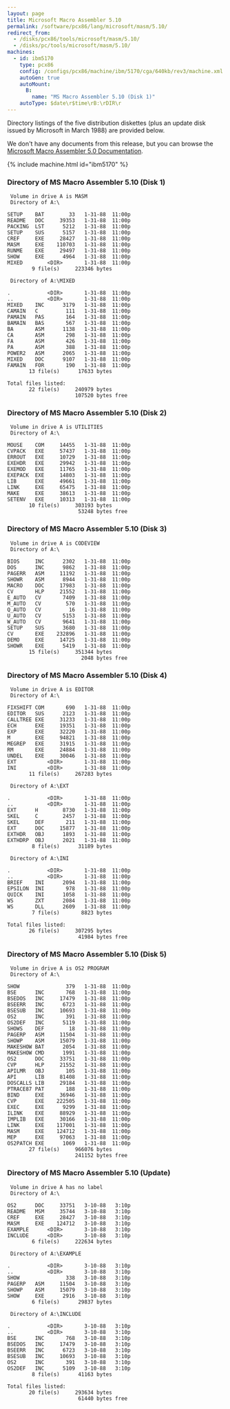 ```yaml
---
layout: page
title: Microsoft Macro Assembler 5.10
permalink: /software/pcx86/lang/microsoft/masm/5.10/
redirect_from:
  - /disks/pcx86/tools/microsoft/masm/5.10/
  - /disks/pc/tools/microsoft/masm/5.10/
machines:
  - id: ibm5170
    type: pcx86
    config: /configs/pcx86/machine/ibm/5170/cga/640kb/rev3/machine.xml
    autoGen: true
    autoMount:
      B:
        name: "MS Macro Assembler 5.10 (Disk 1)"
    autoType: $date\r$time\rB:\rDIR\r
---
```


Directory listings of the five distribution diskettes (plus an update disk issued by Microsoft in March 1988) are provided below.

We don't have any documents from this release, but you can browse the
[Microsoft Macro Assembler 5.0 Documentation](/software/pcx86/lang/microsoft/masm/5.00/#documents).

{% include machine.html id="ibm5170" %}

### Directory of MS Macro Assembler 5.10 (Disk 1)

     Volume in drive A is MASM
     Directory of A:\

    SETUP    BAT        33   1-31-88  11:00p
    README   DOC     39353   1-31-88  11:00p
    PACKING  LST      5212   1-31-88  11:00p
    SETUP    SUS      5157   1-31-88  11:00p
    CREF     EXE     28427   1-31-88  11:00p
    MASM     EXE    110703   1-31-88  11:00p
    RUNME    EXE     29497   1-31-88  11:00p
    SHOW     EXE      4964   1-31-88  11:00p
    MIXED        <DIR>       1-31-88  11:00p
            9 file(s)     223346 bytes

     Directory of A:\MIXED

    .            <DIR>       1-31-88  11:00p
    ..           <DIR>       1-31-88  11:00p
    MIXED    INC      3179   1-31-88  11:00p
    CAMAIN   C         111   1-31-88  11:00p
    PAMAIN   PAS       164   1-31-88  11:00p
    BAMAIN   BAS       567   1-31-88  11:00p
    BA       ASM      1138   1-31-88  11:00p
    CA       ASM       298   1-31-88  11:00p
    FA       ASM       426   1-31-88  11:00p
    PA       ASM       388   1-31-88  11:00p
    POWER2   ASM      2065   1-31-88  11:00p
    MIXED    DOC      9107   1-31-88  11:00p
    FAMAIN   FOR       190   1-31-88  11:00p
           13 file(s)      17633 bytes

    Total files listed:
           22 file(s)     240979 bytes
                          107520 bytes free

### Directory of MS Macro Assembler 5.10 (Disk 2)

     Volume in drive A is UTILITIES
     Directory of A:\

    MOUSE    COM     14455   1-31-88  11:00p
    CVPACK   EXE     57437   1-31-88  11:00p
    ERROUT   EXE     10729   1-31-88  11:00p
    EXEHDR   EXE     29942   1-31-88  11:00p
    EXEMOD   EXE     11765   1-31-88  11:00p
    EXEPACK  EXE     14803   1-31-88  11:00p
    LIB      EXE     49661   1-31-88  11:00p
    LINK     EXE     65475   1-31-88  11:00p
    MAKE     EXE     38613   1-31-88  11:00p
    SETENV   EXE     10313   1-31-88  11:00p
           10 file(s)     303193 bytes
                           53248 bytes free

### Directory of MS Macro Assembler 5.10 (Disk 3)

     Volume in drive A is CODEVIEW
     Directory of A:\

    BIOS     INC      2302   1-31-88  11:00p
    DOS      INC      9862   1-31-88  11:00p
    PAGERR   ASM     11192   1-31-88  11:00p
    SHOWR    ASM      8944   1-31-88  11:00p
    MACRO    DOC     17983   1-31-88  11:00p
    CV       HLP     21552   1-31-88  11:00p
    E_AUTO   CV       7409   1-31-88  11:00p
    M_AUTO   CV        570   1-31-88  11:00p
    Q_AUTO   CV         16   1-31-88  11:00p
    U_AUTO   CV       5153   1-31-88  11:00p
    W_AUTO   CV       9641   1-31-88  11:00p
    SETUP    SUS      3680   1-31-88  11:00p
    CV       EXE    232896   1-31-88  11:00p
    DEMO     EXE     14725   1-31-88  11:00p
    SHOWR    EXE      5419   1-31-88  11:00p
           15 file(s)     351344 bytes
                            2048 bytes free

### Directory of MS Macro Assembler 5.10 (Disk 4)

     Volume in drive A is EDITOR
     Directory of A:\

    FIXSHIFT COM       690   1-31-88  11:00p
    EDITOR   SUS      2123   1-31-88  11:00p
    CALLTREE EXE     31233   1-31-88  11:00p
    ECH      EXE     19351   1-31-88  11:00p
    EXP      EXE     32220   1-31-88  11:00p
    M        EXE     94821   1-31-88  11:00p
    MEGREP   EXE     31915   1-31-88  11:00p
    RM       EXE     24884   1-31-88  11:00p
    UNDEL    EXE     30046   1-31-88  11:00p
    EXT          <DIR>       1-31-88  11:00p
    INI          <DIR>       1-31-88  11:00p
           11 file(s)     267283 bytes

     Directory of A:\EXT

    .            <DIR>       1-31-88  11:00p
    ..           <DIR>       1-31-88  11:00p
    EXT      H        8730   1-31-88  11:00p
    SKEL     C        2457   1-31-88  11:00p
    SKEL     DEF       211   1-31-88  11:00p
    EXT      DOC     15877   1-31-88  11:00p
    EXTHDR   OBJ      1893   1-31-88  11:00p
    EXTHDRP  OBJ      2021   1-31-88  11:00p
            8 file(s)      31189 bytes

     Directory of A:\INI

    .            <DIR>       1-31-88  11:00p
    ..           <DIR>       1-31-88  11:00p
    BRIEF    INI      2094   1-31-88  11:00p
    EPSILON  INI       978   1-31-88  11:00p
    QUICK    INI      1058   1-31-88  11:00p
    WS       ZXT      2084   1-31-88  11:00p
    WS       DLL      2609   1-31-88  11:00p
            7 file(s)       8823 bytes

    Total files listed:
           26 file(s)     307295 bytes
                           41984 bytes free

### Directory of MS Macro Assembler 5.10 (Disk 5)

     Volume in drive A is OS2 PROGRAM
     Directory of A:\

    SHOW               379   1-31-88  11:00p
    BSE      INC       768   1-31-88  11:00p
    BSEDOS   INC     17479   1-31-88  11:00p
    BSEERR   INC      6723   1-31-88  11:00p
    BSESUB   INC     10693   1-31-88  11:00p
    OS2      INC       391   1-31-88  11:00p
    OS2DEF   INC      5119   1-31-88  11:00p
    SHOWS    DEF        18   1-31-88  11:00p
    PAGERP   ASM     11504   1-31-88  11:00p
    SHOWP    ASM     15079   1-31-88  11:00p
    MAKESHOW BAT      2054   1-31-88  11:00p
    MAKESHOW CMD      1991   1-31-88  11:00p
    OS2      DOC     33751   1-31-88  11:00p
    CVP      HLP     21552   1-31-88  11:00p
    APILMR   OBJ       105   1-31-88  11:00p
    API      LIB     81408   1-31-88  11:00p
    DOSCALLS LIB     29184   1-31-88  11:00p
    PTRACE87 PAT       188   1-31-88  11:00p
    BIND     EXE     36946   1-31-88  11:00p
    CVP      EXE    222505   1-31-88  11:00p
    EXEC     EXE      9299   1-31-88  11:00p
    ILINK    EXE     88929   1-31-88  11:00p
    IMPLIB   EXE     30166   1-31-88  11:00p
    LINK     EXE    117001   1-31-88  11:00p
    MASM     EXE    124712   1-31-88  11:00p
    MEP      EXE     97063   1-31-88  11:00p
    OS2PATCH EXE      1069   1-31-88  11:00p
           27 file(s)     966076 bytes
                          241152 bytes free

### Directory of MS Macro Assembler 5.10 (Update)

     Volume in drive A has no label
     Directory of A:\

    OS2      DOC     33751   3-10-88   3:10p
    README   MSM     35744   3-10-88   3:10p
    CREF     EXE     28427   3-10-88   3:10p
    MASM     EXE    124712   3-10-88   3:10p
    EXAMPLE      <DIR>       3-10-88   3:10p
    INCLUDE      <DIR>       3-10-88   3:10p
            6 file(s)     222634 bytes

     Directory of A:\EXAMPLE

    .            <DIR>       3-10-88   3:10p
    ..           <DIR>       3-10-88   3:10p
    SHOW               338   3-10-88   3:10p
    PAGERP   ASM     11504   3-10-88   3:10p
    SHOWP    ASM     15079   3-10-88   3:10p
    SHOW     EXE      2916   3-10-88   3:10p
            6 file(s)      29837 bytes

     Directory of A:\INCLUDE

    .            <DIR>       3-10-88   3:10p
    ..           <DIR>       3-10-88   3:10p
    BSE      INC       768   3-10-88   3:10p
    BSEDOS   INC     17479   3-10-88   3:10p
    BSEERR   INC      6723   3-10-88   3:10p
    BSESUB   INC     10693   3-10-88   3:10p
    OS2      INC       391   3-10-88   3:10p
    OS2DEF   INC      5109   3-10-88   3:10p
            8 file(s)      41163 bytes

    Total files listed:
           20 file(s)     293634 bytes
                           61440 bytes free
